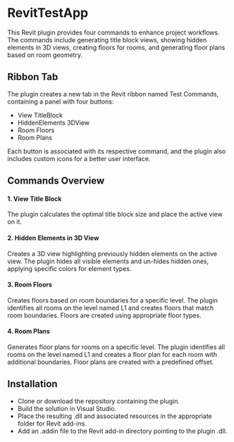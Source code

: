 # RevitTestApp

This Revit plugin provides four commands to enhance project workflows. The commands include generating title block views, showing hidden elements in 3D views, creating floors for rooms, and generating floor plans based on room geometry.

## Ribbon Tab
The plugin creates a new tab in the Revit ribbon named Test Commands, containing a panel with four buttons:

* View TitleBlock
* HiddenElements 3DView
* Room Floors
* Room Plans

Each button is associated with its respective command, and the plugin also includes custom icons for a better user interface.

## Commands Overview

#### 1. View Title Block
The plugin calculates the optimal title block size and place the active view on it.
#### 2. Hidden Elements in 3D View
Creates a 3D view highlighting previously hidden elements on the active view. The plugin hides all visible elements and un-hides hidden ones, applying specific colors for element types.
#### 3. Room Floors
Creates floors based on room boundaries for a specific level. The plugin identifies all rooms on the level named L1 and creates floors that match room boundaries.
Floors are created using appropriate floor types.
#### 4. Room Plans
Generates floor plans for rooms on a specific level. The plugin identifies all rooms on the level named L1 and creates a floor plan for each room with additional boundaries.
Floor plans are created with a predefined offset.

## Installation

* Clone or download the repository containing the plugin.
* Build the solution in Visual Studio.
* Place the resulting .dll and associated resources in the appropriate folder for Revit add-ins.
* Add an .addin file to the Revit add-in directory pointing to the plugin .dll.
